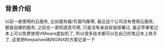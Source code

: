 ## 背景介绍

以前一直使用的云服务, 比如服务器/负载均衡等, 最近这个公司没有使用云服务, 都是自建的服务, 之前也一直知道高可用, 只是没有亲自安装部署过, 最近苹果笔记本上可以免费使用VMware虚拟机了, 所以很多技术都可以在自己的笔记本上练手了, 这里把Keepalived和NGINX的方案记录一下